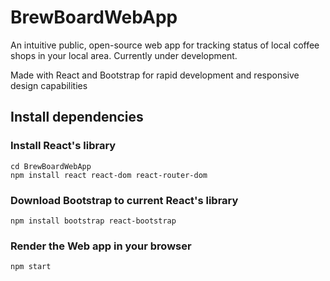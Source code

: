 # BrewBoardWebApp
An intuitive public, open-source web app for tracking status of local coffee shops in your local area.
Currently under development.


Made with React and Bootstrap for rapid development and responsive design capabilities

## Install dependencies
### Install React's library
```
cd BrewBoardWebApp
npm install react react-dom react-router-dom
```
### Download Bootstrap to current React's library
`npm install bootstrap react-bootstrap`
### Render the Web app in your browser
`npm start`
